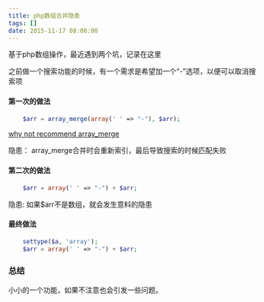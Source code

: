 ```yaml
---
title: php数组合并隐患
tags: []
date: 2015-11-17 08:00:00
---
```


基于php数组操作，最近遇到两个坑，记录在这里

<!-- more -->

之前做一个搜索功能的时候，有一个需求是希望加一个“-”选项，以便可以取消搜索项

#### 第一次的做法
``` php
    $arr = array_merge(array(' ' => "-"), $arr);
```
[why not recommend array_merge](http://stackoverflow.com/questions/3292044/php-merge-two-arrays-while-keeping-keys-instead-of-reindexing)

隐患： array_merge合并时会重新索引，最后导致搜索的时候匹配失败

#### 第二次的做法
``` php
    $arr = array(' ' => "-") + $arr;
```

隐患: 如果$arr不是数组，就会发生意料的隐患

#### 最终做法
``` php
    settype($a, 'array');
    $arr = array(' ' => "-") + $arr;
```

### 总结

小小的一个功能，如果不注意也会引发一些问题。
